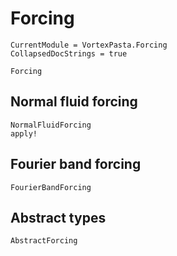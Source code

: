 # Forcing

```@meta
CurrentModule = VortexPasta.Forcing
CollapsedDocStrings = true
```

```@docs
Forcing
```

## Normal fluid forcing

```@docs
NormalFluidForcing
apply!
```

## Fourier band forcing

```@docs
FourierBandForcing
```

## Abstract types

```@docs
AbstractForcing
```
